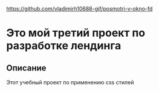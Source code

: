 https://github.com/vladimirh10688-gif/posmotri-v-okno-fd
# Это мой третий проект по разработке лендинга
## Описание
Этот учебный проект по применению css стилей
# 
